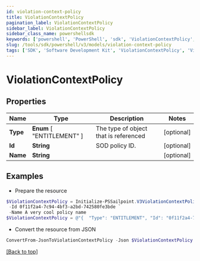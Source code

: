 ```yaml
---
id: violation-context-policy
title: ViolationContextPolicy
pagination_label: ViolationContextPolicy
sidebar_label: ViolationContextPolicy
sidebar_class_name: powershellsdk
keywords: ['powershell', 'PowerShell', 'sdk', 'ViolationContextPolicy', 'ViolationContextPolicy'] 
slug: /tools/sdk/powershell/v3/models/violation-context-policy
tags: ['SDK', 'Software Development Kit', 'ViolationContextPolicy', 'ViolationContextPolicy']
---
```



# ViolationContextPolicy

## Properties

Name | Type | Description | Notes
------------ | ------------- | ------------- | -------------
**Type** |  **Enum** [  "ENTITLEMENT" ] | The type of object that is referenced | [optional] 
**Id** | **String** | SOD policy ID. | [optional] 
**Name** | **String** |  | [optional] 

## Examples

- Prepare the resource
```powershell
$ViolationContextPolicy = Initialize-PSSailpoint.V3ViolationContextPolicy  -Type ENTITLEMENT `
 -Id 0f11f2a4-7c94-4bf3-a2bd-742580fe3bde `
 -Name A very cool policy name
$ViolationContextPolicy = @"{  "Type": "ENTITLEMENT", "Id": "0f11f2a4-7c94-4bf3-a2bd-742580fe3bde", "Name": "A very cool policy name" }"@
```

- Convert the resource from JSON
```powershell
ConvertFrom-JsonToViolationContextPolicy -Json $ViolationContextPolicy
```


[[Back to top]](#) 

